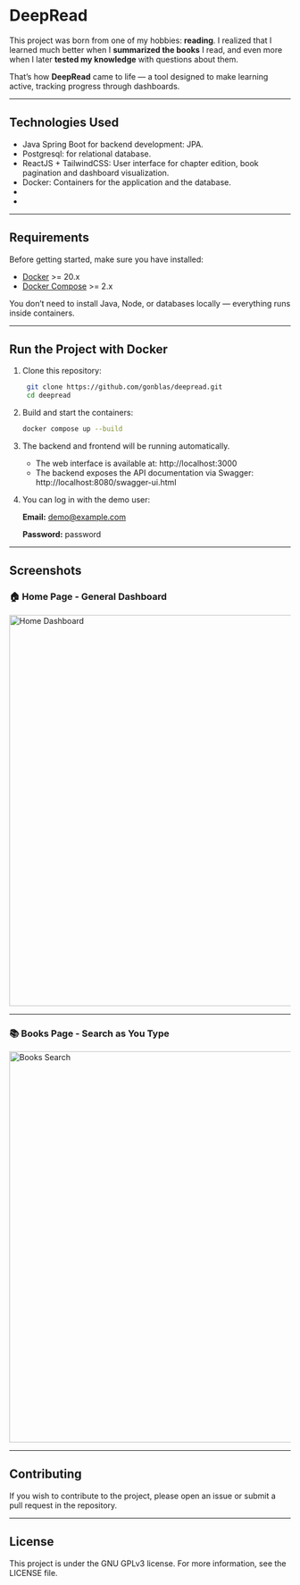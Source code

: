 # DeepRead 

This project was born from one of my hobbies: **reading**.  I realized that I learned much better when I **summarized the books** I read, and even more when I later **tested my knowledge** with questions about them.  

That’s how **DeepRead** came to life — a tool designed to make learning active, tracking progress through dashboards.







---

## Technologies Used

- Java Spring Boot for backend development: JPA.
- Postgresql: for relational database.
- ReactJS + TailwindCSS: User interface for chapter edition, book pagination and dashboard visualization.
- Docker: Containers for the application and the database.
- 
- 

---

## Requirements

Before getting started, make sure you have installed:

- [Docker](https://www.docker.com/get-started) >= 20.x
- [Docker Compose](https://docs.docker.com/compose/install/) >= 2.x

You don’t need to install Java, Node, or databases locally — everything runs inside containers.

---

## Run the Project with Docker

1. Clone this repository:
   ```bash
    git clone https://github.com/gonblas/deepread.git
    cd deepread
    ```
2. Build and start the containers:
    ```bash
    docker compose up --build
    ```
3. The backend and frontend will be running automatically.
   - The web interface is available at: http://localhost:3000
   - The backend exposes the API documentation via Swagger: http://localhost:8080/swagger-ui.html
4. You can log in with the demo user:
    
    **Email:** demo@example.com

    **Password:** password


___

## Screenshots

### 🏠 Home Page - General Dashboard

<img src="screenshots/home-page.png" alt="Home Dashboard" width="700"/>

---

### 📚 Books Page - Search as You Type
<img src="screenshots/book-section.png" alt="Books Search" width="700"/>


___

## Contributing

If you wish to contribute to the project, please open an issue or submit a pull request in the repository.

___

## License

This project is under the GNU GPLv3 license. For more information, see the LICENSE file.